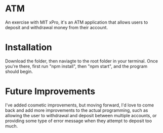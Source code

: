 # ATM
An exercise with MIT xPro, it's an ATM application that allows users to deposit and withdrawal money from their account.

# Installation
Download the folder, then naviagte to the root folder in your terminal. Once you're there, first run "npm install", then "npm start", and the program should begin.

# Future Improvements
I've added cosmetic improvements, but moving forward, I'd love to come back and add more improvements to the actual programming, such as allowing the user to withdrawal and deposit between multiple accounts, or providing some type of error message when they attempt to deposit too much.
